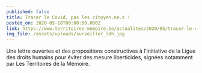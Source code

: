 ```yaml
---
published: false
title: Tracer le Covid, pas les citoyen.ne.s !
posted_on: 2020-05-18T00:00:00.000Z
link: https://www.territoires-memoire.be/actualites/2020/05/tracer-le-covid-pas-les-citoyen-ne-s/
img_file: /assets/uploads/surveiller_ldh.jpg
---
```

Une lettre ouvertes et des propositions constructives à l’initiative de la Ligue des droits humains pour éviter des mesure liberticides, signées notamment par Les Territoires de la Mémoire.
